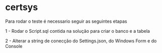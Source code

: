 # certsys

Para rodar o teste é necessario seguir as seguintes etapas

1 - Rodar o Script.sql contida na solução para criar o banco e a tabela

2 - Alterar a string de conecção do Settings.json, do Windows Form e do Console
